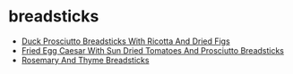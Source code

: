 # breadsticks

 * [Duck Prosciutto Breadsticks With Ricotta And Dried Figs](index/d/duck-prosciutto-breadsticks-with-ricotta-and-dried-figs-105533.json)
 * [Fried Egg Caesar With Sun Dried Tomatoes And Prosciutto Breadsticks](index/f/fried-egg-caesar-with-sun-dried-tomatoes-and-prosciutto-breadsticks-242487.json)
 * [Rosemary And Thyme Breadsticks](index/r/rosemary-and-thyme-breadsticks-5204.json)
